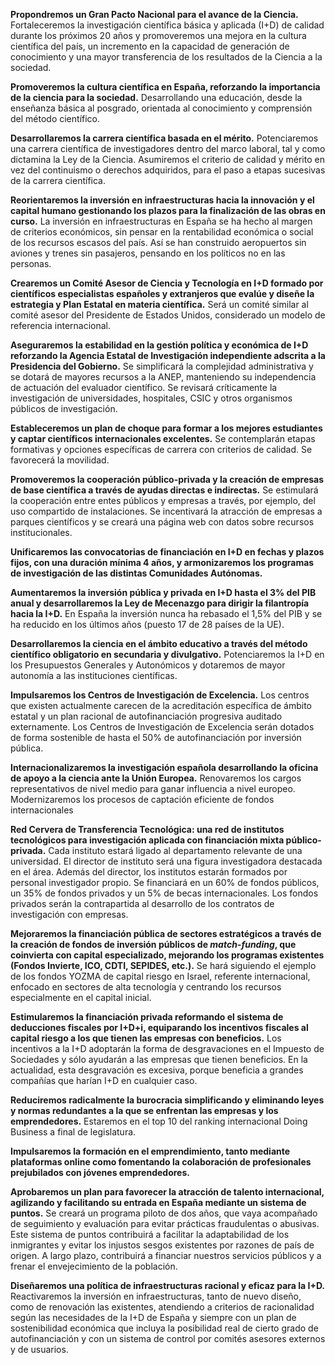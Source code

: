 **Propondremos un Gran Pacto Nacional para el avance
de la Ciencia.** Fortaleceremos la investigación científica básica y aplicada (I+D) de calidad durante los próximos 20 años y promoveremos una mejora en la cultura científica del país, un incremento en la capacidad de generación de conocimiento y una mayor transferencia de los resultados de la Ciencia a la sociedad.

**Promoveremos la cultura científica
en España, reforzando la importancia de la ciencia para la sociedad.** Desarrollando una educación, desde la enseñanza básica al posgrado, orientada al conocimiento y comprensión del método científico.


**Desarrollaremos la carrera científica basada en el
mérito.** Potenciaremos una carrera científica de investigadores dentro del marco laboral, tal y como dictamina la Ley de la Ciencia. Asumiremos el criterio de calidad y mérito en vez del continuismo o derechos adquiridos, para el paso a etapas sucesivas de la carrera científica.


**Reorientaremos la inversión en infraestructuras
hacia la innovación y el capital humano gestionando los plazos para la finalización de las obras en curso.** La inversión en infraestructuras en España se ha hecho al margen de criterios económicos, sin pensar en la rentabilidad económica o social de los recursos escasos del país. Así se han construido aeropuertos sin aviones y trenes sin pasajeros, pensando en los políticos no en las personas.


**Crearemos un Comité Asesor de Ciencia y Tecnología
en I+D formado por científicos especialistas españoles y extranjeros que evalúe y diseñe la estrategia y Plan Estatal en materia científica.** Será un comité similar al comité asesor del Presidente de Estados Unidos, considerado un modelo de referencia internacional.


**Aseguraremos la estabilidad en la gestión política y
económica de I+D reforzando la Agencia Estatal de Investigación independiente adscrita a la Presidencia del Gobierno.** Se simplificará la complejidad administrativa y se dotará de mayores recursos a la ANEP, manteniendo su independencia de actuación del evaluador científico. Se revisará críticamente la investigación de universidades, hospitales, CSIC y otros organismos públicos de investigación.


**Estableceremos un plan de choque para formar a los
mejores estudiantes y captar científicos internacionales excelentes.** Se contemplarán etapas formativas y opciones específicas de carrera con criterios de calidad. Se favorecerá la movilidad.


**Promoveremos la cooperación público-privada y la
creación de empresas de base científica a través de ayudas directas e indirectas.** Se estimulará la cooperación entre entes públicos y empresas a través, por ejemplo, del uso compartido de instalaciones. Se incentivará la atracción de empresas a parques científicos y se creará una página web con datos sobre recursos institucionales.


**Unificaremos las convocatorias de financiación en
I+D en fechas y plazos fijos, con una duración mínima 4 años, y armonizaremos los programas de investigación de las distintas Comunidades
Autónomas.**


**Aumentaremos la inversión pública y privada en I+D
hasta el 3% del PIB anual y desarrollaremos la Ley de Mecenazgo para dirigir la filantropía hacia la I+D.** En España la inversión nunca ha rebasado el 1,5% del PIB y se ha reducido en los últimos años (puesto 17 de 28 países de la UE).


**Desarrollaremos la ciencia en el ámbito educativo a
través del método científico obligatorio en secundaria y divulgativo.** Potenciaremos la I+D en los Presupuestos Generales y Autonómicos y dotaremos de mayor autonomía a las
instituciones científicas.

**Impulsaremos los Centros de Investigación de
Excelencia.** Los centros que existen actualmente carecen de la acreditación específica de ámbito estatal y un plan racional de autofinanciación progresiva auditado externamente. Los Centros de Investigación de Excelencia serán dotados de forma sostenible de hasta el 50% de autofinanciación por inversión pública.


**Internacionalizaremos la investigación española
desarrollando la oficina de apoyo a la ciencia ante la Unión Europea.** Renovaremos los cargos representativos de nivel medio para ganar influencia a nivel europeo. Modernizaremos los procesos de captación eficiente de fondos internacionales


**Red Cervera de Transferencia Tecnológica: una red de
institutos tecnológicos para investigación aplicada con financiación mixta público-privada.** Cada instituto estará ligado al departamento relevante de una universidad. El director de instituto será una figura investigadora destacada en el área. Además del director, los institutos estarán formados por personal investigador propio. Se financiará en un 60% de fondos públicos, un 35% de fondos privados y un 5% de becas internacionales. Los fondos privados serán la contrapartida al desarrollo de los contratos de investigación con empresas.


**Mejoraremos la financiación pública de sectores
estratégicos a través de la creación de fondos de inversión públicos de *match-funding*, que coinvierta con capital especializado, mejorando
los programas existentes (Fondos Invierte, ICO, CDTI, SEPIDES, etc.).** Se hará siguiendo el ejemplo de los fondos YOZMA de capital riesgo en Israel, referente internacional, enfocado en sectores de alta tecnología y centrando los recursos especialmente en el capital inicial.


**Estimularemos la financiación privada reformando el
sistema de deducciones fiscales por I+D+i, equiparando los incentivos fiscales al capital riesgo a los que tienen las empresas con beneficios.** Los incentivos a la I+D adoptarán la forma de desgravaciones en el Impuesto de Sociedades y sólo ayudarán a las empresas que tienen beneficios. En la actualidad, esta desgravación es excesiva, porque beneficia a grandes compañías que harían I+D en cualquier caso.


**Reduciremos radicalmente la burocracia simplificando
y eliminando leyes y normas redundantes a la que se enfrentan las empresas y los emprendedores.** Estaremos en el top 10 del ranking internacional Doing Business a final de legislatura.


**Impulsaremos la formación en el emprendimiento,
tanto mediante plataformas online como fomentando la colaboración de profesionales prejubilados con jóvenes emprendedores.**


**Aprobaremos un plan para favorecer la atracción de
talento internacional, agilizando y facilitando su entrada en España mediante un sistema de puntos.** Se creará un programa piloto de dos años, que vaya acompañado de seguimiento y evaluación para evitar prácticas fraudulentas o abusivas. Este sistema de puntos contribuirá a facilitar la adaptabilidad de los inmigrantes y
evitar los injustos sesgos existentes por razones de país de origen. A largo plazo, contribuirá a financiar nuestros servicios públicos y a
frenar el envejecimiento de la población.

**Diseñaremos una política de infraestructuras
racional y eficaz para la I+D.** Reactivaremos la inversión en infraestructuras, tanto de nuevo diseño, como de renovación las existentes, atendiendo a criterios de racionalidad según las necesidades de la I+D de España y siempre con un plan de sostenibilidad económica que incluya la posibilidad real de cierto grado de autofinanciación y con un sistema de control por comités asesores externos y de usuarios.
